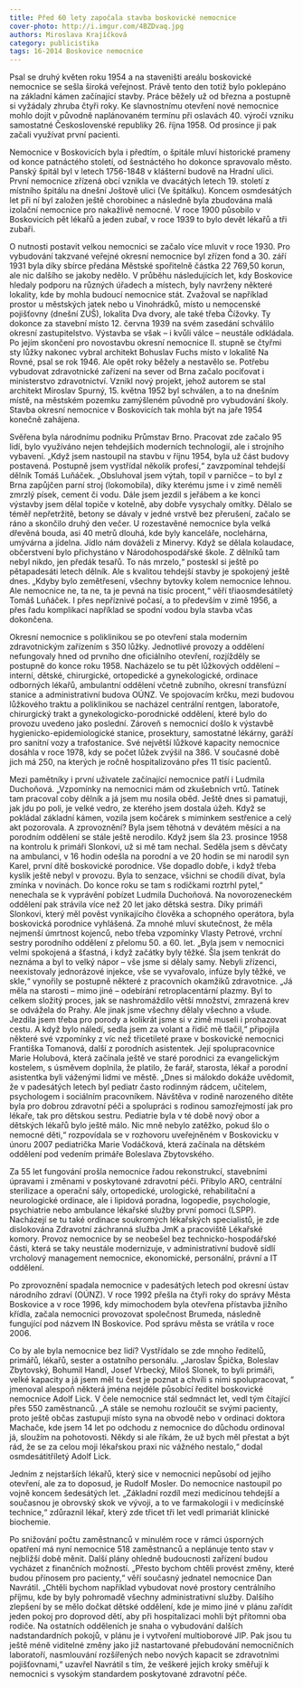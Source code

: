 ```yaml
---
title: Před 60 lety započala stavba boskovické nemocnice
cover-photo: http://i.imgur.com/4BZDvaq.jpg
authors: Miroslava Krajíčková
category: publicistika
tags: 16-2014 Boskovice nemocnice
---
```

Psal se druhý květen roku 1954 a na staveništi areálu boskovické nemocnice se sešla široká veřejnost. Právě tento den totiž bylo poklepáno na základní kámen začínající stavby. Práce běžely už od března a postupně si vyžádaly zhruba čtyři roky. Ke slavnostnímu otevření nové nemocnice mohlo dojít v původně naplánovaném termínu při oslavách 40. výročí vzniku samostatné Československé republiky 26. října 1958. Od prosince ji pak začali využívat první pacienti.

Nemocnice v Boskovicích byla i předtím, o špitále mluví historické prameny od konce patnáctého století, od šestnáctého ho dokonce spravovalo město. Panský špitál byl v letech 1756-1848 v klášterní budově na Hradní ulici. První nemocnice zřízená obcí vznikla ve dvacátých letech 19. století z místního špitálu na dnešní Joštově ulici (Ve špitálku). Koncem osmdesátých let při ní byl založen ještě chorobinec a následně byla zbudována malá izolační nemocnice pro nakažlivě nemocné. V roce 1900 působilo v Boskovicích pět lékařů a jeden zubař, v roce 1939 to bylo devět lékařů a tři zubaři.

O nutnosti postavit velkou nemocnici se začalo více mluvit v roce 1930. Pro vybudování takzvané veřejné okresní nemocnice byl zřízen fond a 30. září 1931 byla díky sbírce předána Městské spořitelně částka 22 769,50 korun, ale nic dalšího se jakoby nedělo. V průběhu následujících let, kdy Boskovice hledaly podporu na různých úřadech a místech, byly navrženy některé lokality, kde by mohla budoucí nemocnice stát. Zvažoval se například prostor u městských jatek nebo u Vinohrádků, místo u nemocenské pojišťovny (dnešní ZUŠ), lokalita Dva dvory, ale také třeba Čížovky. Ty dokonce za stavební místo 12. června 1939 na svém zasedání schválilo okresní zastupitelstvo. Výstavba se však – i kvůli válce – neustále odkládala. Po jejím skončení pro novostavbu okresní nemocnice II. stupně se čtyřmi sty lůžky nakonec vybral architekt Bohuslav Fuchs místo v lokalitě Na Rovné, psal se rok 1946. Ale opět roky běžely a nestavělo se. Potřebu vybudovat zdravotnické zařízení na sever od Brna začalo pociťovat i ministerstvo zdravotnictví. Vznikl nový projekt, jehož autorem se stal architekt Miroslav Spurný, 15. května 1952 byl schválen, a to na dnešním místě, na městském pozemku zamýšleném původně pro vybudování školy. Stavba okresní nemocnice v Boskovicích tak mohla být na jaře 1954 konečně zahájena.

Svěřena byla národnímu podniku Průmstav Brno. Pracovat zde začalo 95 lidí, bylo využíváno nejen tehdejších moderních technologií, ale i strojního vybavení. „Když jsem nastoupil na stavbu v říjnu 1954, byla už část budovy postavená. Postupně jsem vystřídal několik profesí,“ zavzpomínal tehdejší dělník Tomáš Luňáček. „Obsluhoval jsem výtah, topil v parničce – to byl z Brna zapůjčen parní stroj (lokomobila), díky kterému jsme i v zimě neměli zmrzlý písek, cement či vodu. Dále jsem jezdil s jeřábem a ke konci výstavby jsem dělal topiče v kotelně, aby dobře vysychaly omítky. Dělalo se téměř nepřetržitě, betony se dávaly v jedné vrstvě bez přerušení, začalo se ráno a skončilo druhý den večer. U rozestavěné nemocnice byla velká dřevěná bouda, asi 40 metrů dlouhá, kde byly kanceláře, noclehárna, umývárna a jídelna. Jídlo nám dováželi z Minervy. Když se dělala kolaudace, občerstvení bylo přichystáno v Národohospodářské škole. Z dělníků tam nebyl nikdo, jen předák tesařů. To nás mrzelo,“ posteskl si ještě po pětapadesáti letech dělník. Ale s kvalitou tehdejší stavby je spokojený ještě dnes. „Kdyby bylo zemětřesení, všechny bytovky kolem nemocnice lehnou. Ale nemocnice ne, ta ne, ta je pevná na tisíc procent,“ věří třiaosmdesátiletý Tomáš Luňáček. I přes nepříznivé počasí, a to především v zimě 1956, a přes řadu komplikací například se spodní vodou byla stavba včas dokončena.

Okresní nemocnice s poliklinikou se po otevření stala moderním zdravotnickým zařízením s 350 lůžky. Jednotlivé provozy a oddělení nefungovaly hned od prvního dne oficiálního otevření, rozjížděly se postupně do konce roku 1958. Nacházelo se tu pět lůžkových oddělení – interní, dětské, chirurgické, ortopedické a gynekologické, ordinace odborných lékařů, ambulantní oddělení včetně zubního, okresní transfúzní stanice a administrativní budova OÚNZ. Ve spojovacím krčku, mezi budovou lůžkového traktu a poliklinikou se nacházel centrální rentgen, laboratoře, chirurgický trakt a gynekologicko-porodnické oddělení, které bylo do provozu uvedeno jako poslední. Zároveň s nemocnicí došlo k výstavbě hygienicko-epidemiologické stanice, prosektury, samostatné lékárny, garáží pro sanitní vozy a trafostanice. Své největší lůžkové kapacity nemocnice dosáhla v roce 1978, kdy se počet lůžek zvýšil na 386. V současné době jich má 250, na kterých je ročně hospitalizováno přes 11 tisíc pacientů.

Mezi pamětníky i první uživatele začínající nemocnice patří i Ludmila Duchoňová. „Vzpomínky na nemocnici mám od zkušebních vrtů. Tatínek tam pracoval coby dělník a já jsem mu nosila oběd. Ještě dnes si pamatuji, jak jdu po poli, je velké vedro, ze kterého jsem dostala úžeh. Když se pokládal základní kámen, vozila jsem kočárek s miminkem sestřenice a celý akt pozorovala. A zprovoznění? Byla jsem těhotná v devátém měsíci a na porodním oddělení se stále ještě nerodilo. Když jsem šla 23. prosince 1958 na kontrolu k primáři Slonkovi, už si mě tam nechal. Seděla jsem s děvčaty na ambulanci, v 16 hodin odešla na porodní a ve 20 hodin se mi narodil syn Karel, první dítě boskovické porodnice. Vše dopadlo dobře, i když třeba kyslík ještě nebyl v provozu. Byla to senzace, všichni se chodili dívat, byla zmínka v novinách. Do konce roku se tam s rodičkami roztrhl pytel,“ nenechala se k vyprávění pobízet Ludmila Duchoňová. Na novorozeneckém oddělení pak strávila více než 20 let jako dětská sestra. Díky primáři Slonkovi, který měl pověst vynikajícího člověka a schopného operátora, byla boskovická porodnice vyhlášená. Za mnohé mluví skutečnost, že měla nejmenší úmrtnost kojenců, nebo třeba vzpomínky Vlasty Petrové, vrchní sestry porodního oddělení z přelomu 50. a 60. let. „Byla jsem v nemocnici velmi spokojená a šťastná, i když začátky byly těžké. Šla jsem tenkrát do neznáma a byl to velký nápor – vše jsme si dělaly samy. Nebyli zřízenci, neexistovaly jednorázové injekce, vše se vyvařovalo, infúze byly těžké, ve skle,“ vynořily se postupně některé z pracovních okamžiků zdravotnice. „Já měla na starosti – mimo jiné – odebírání retroplacentární plazmy. Byl to celkem složitý proces, jak se nashromáždilo větší množství, zmrazená krev se odvážela do Prahy. Ale jinak jsme všechny dělaly všechno a všude. Jezdila jsem třeba pro porody a kolikrát jsme si v zimě museli i prohazovat cestu. A když bylo náledí, sedla jsem za volant a řidič mě tlačil,“ připojila některé své vzpomínky z víc než třicetileté praxe v boskovické nemocnici Františka Tomanová, další z porodních asistentek. Její spolupracovnice Marie Holubová, která začínala ještě ve staré porodnici za evangelickým kostelem, s úsměvem doplnila, že platilo, že farář, starosta, lékař a porodní asistentka byli váženými lidmi ve městě. „Dnes si málokdo dokáže uvědomit, že v padesátých letech byl pediatr často rodinným rádcem, učitelem, psychologem i sociálním pracovníkem. Návštěva v rodině narozeného dítěte byla pro dobrou zdravotní péči a spolupráci s rodinou samozřejmostí jak pro lékaře, tak pro dětskou sestru. Pediatrie byla v té době nový obor a dětských lékařů bylo ještě málo. Nic mně nebylo zatěžko, pokud šlo o nemocné děti,“ rozpovídala se v rozhovoru uveřejněném v Boskovicku v únoru 2007 pediatrička Marie Vodáčková, která začínala na dětském oddělení pod vedením primáře Boleslava Zbytovského.

Za 55 let fungování prošla nemocnice řadou rekonstrukcí, stavebními úpravami i změnami v poskytované zdravotní péči. Přibylo ARO, centrální sterilizace a operační sály, ortopedické, urologické, rehabilitační a neurologické ordinace, ale i lipidová poradna, logopedie, psychologie, psychiatrie nebo ambulance lékařské služby první pomoci (LSPP). Nacházejí se tu také ordinace soukromých lékařských specialistů, je zde dislokována Zdravotní záchranná služba JmK a pracoviště Lékařské komory. Provoz nemocnice by se neobešel bez technicko-hospodářské části, která se taky neustále modernizuje, v administrativní budově sídlí vrcholový management nemocnice, ekonomické, personální, právní a IT oddělení. 

Po zprovoznění spadala nemocnice v padesátých letech pod okresní ústav národního zdraví (OÚNZ). V roce 1992 přešla na čtyři roky do správy Města Boskovice a v roce 1996, kdy mimochodem byla otevřena přístavba jižního křídla, začala nemocnici provozovat společnost Brumeda, následně fungující pod názvem IN Boskovice. Pod správu města se vrátila v roce 2006.

Co by ale byla nemocnice bez lidí? Vystřídalo se zde mnoho ředitelů, primářů, lékařů, sester a ostatního personálu. „Jaroslav Špička, Boleslav Zbytovský, Bohumil Handl, Josef Vrbecký, Miloš Slonek, to byli primáři, velké kapacity a já jsem měl tu čest je poznat a chvíli s nimi spolupracovat, “ jmenoval alespoň některá jména nejdéle působící ředitel boskovické nemocnice Adolf Lick. V čele nemocnice stál sedmnáct let, vedl tým čítající přes 550 zaměstnanců. „A stále se nemohu rozloučit se svými pacienty, proto ještě občas zastupuji místo syna na obvodě nebo v ordinaci doktora Machače, kde jsem 14 let po odchodu z nemocnice do důchodu ordinoval já, sloužím na pohotovosti. Někdy si ale říkám, že už bych měl přestat a být rád, že se za celou moji lékařskou praxi nic vážného nestalo,“ dodal osmdesátitříletý Adolf Lick. 

Jedním z nejstarších lékařů, který sice v nemocnici nepůsobí od jejího otevření, ale za to doposud, je Rudolf Mosler. Do nemocnice nastoupil po vojně koncem šedesátých let. „Základní rozdíl mezi medicínou tehdejší a současnou je obrovský skok ve vývoji, a to ve farmakologii i v medicínské technice,“ zdůraznil lékař, který zde třicet tři let vedl primariát klinické biochemie.

Po snižování počtu zaměstnanců v minulém roce v rámci úsporných opatření má nyní nemocnice 518 zaměstnanců a neplánuje tento stav v nejbližší době měnit. Další plány ohledně budoucnosti zařízení budou vycházet z finančních možností. „Přesto bychom chtěli provést změny, které budou přínosem pro pacienty,“ věří současný jednatel nemocnice Dan Navrátil. „Chtěli bychom například vybudovat nové prostory centrálního příjmu, kde by byly pohromadě všechny administrativní služby. Dalšího zlepšení by se mělo dočkat dětské oddělení, kde je mimo jiné v plánu zařídit jeden pokoj pro doprovod dětí, aby při hospitalizaci mohli být přítomni oba rodiče. Na ostatních odděleních je snaha o vybudování dalších nadstandardních pokojů, v plánu je i vytvoření multioborové JIP. Pak jsou tu ještě méně viditelné změny jako již nastartované přebudování nemocničních laboratoří, nasmlouvání rozšířených nebo nových kapacit se zdravotními pojišťovnami,“ uzavřel Navrátil s tím, že veškeré jejich kroky směřují k nemocnici s vysokým standardem poskytované zdravotní péče.

